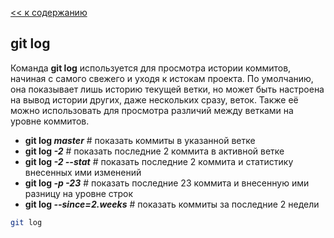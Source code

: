 [<< к содержанию](./readme.md)

## git log

Команда **git log** используется для просмотра истории коммитов, начиная с самого свежего и уходя к истокам проекта. По умолчанию, она показывает лишь историю текущей ветки, но может быть настроена на вывод истории других, даже нескольких сразу, веток. Также её можно использовать для просмотра различий между ветками на уровне коммитов.

+ **git log *master***  # показать коммиты в указанной ветке
+ **git log *-2*** # показать последние 2 коммита в активной ветке
+ **git log *-2 --stat***          # показать последние 2 коммита и статистику внесенных ими изменений
+ **git log *-p -23***             # показать последние 23 коммита и внесенную ими разницу на уровне строк
+ **git log *--since=2.weeks***    # показать коммиты за последние 2 недели

```bash
git log
```